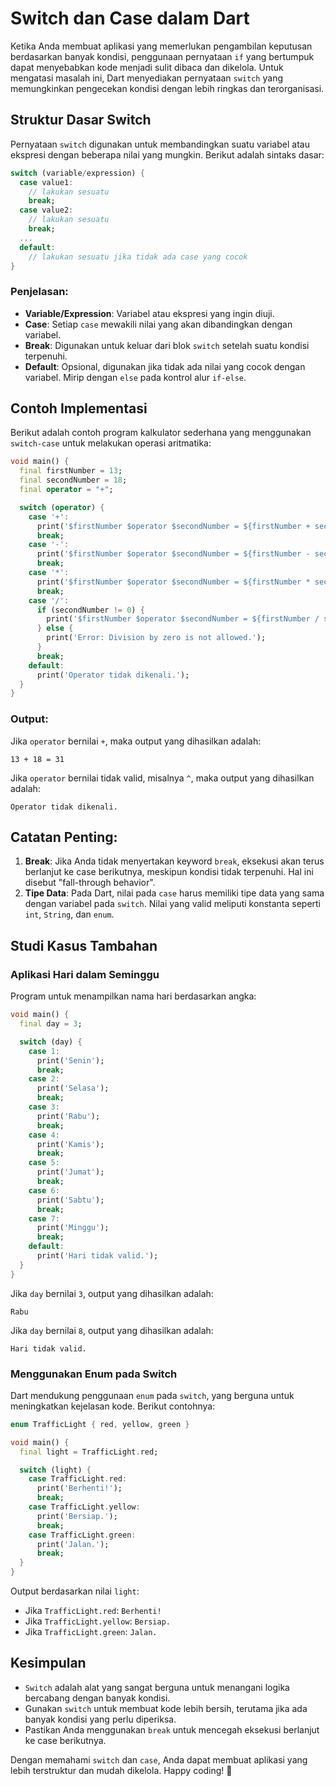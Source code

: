 # Switch dan Case dalam Dart

Ketika Anda membuat aplikasi yang memerlukan pengambilan keputusan berdasarkan banyak kondisi, penggunaan pernyataan `if` yang bertumpuk dapat menyebabkan kode menjadi sulit dibaca dan dikelola. Untuk mengatasi masalah ini, Dart menyediakan pernyataan `switch` yang memungkinkan pengecekan kondisi dengan lebih ringkas dan terorganisasi.

## Struktur Dasar Switch

Pernyataan `switch` digunakan untuk membandingkan suatu variabel atau ekspresi dengan beberapa nilai yang mungkin. Berikut adalah sintaks dasar:

```dart
switch (variable/expression) {
  case value1:
    // lakukan sesuatu
    break;
  case value2:
    // lakukan sesuatu
    break;
  ...
  default:
    // lakukan sesuatu jika tidak ada case yang cocok
}
```

### Penjelasan:
- **Variable/Expression**: Variabel atau ekspresi yang ingin diuji.
- **Case**: Setiap `case` mewakili nilai yang akan dibandingkan dengan variabel.
- **Break**: Digunakan untuk keluar dari blok `switch` setelah suatu kondisi terpenuhi.
- **Default**: Opsional, digunakan jika tidak ada nilai yang cocok dengan variabel. Mirip dengan `else` pada kontrol alur `if-else`.

## Contoh Implementasi

Berikut adalah contoh program kalkulator sederhana yang menggunakan `switch-case` untuk melakukan operasi aritmatika:

```dart
void main() {
  final firstNumber = 13;
  final secondNumber = 18;
  final operator = "+";

  switch (operator) {
    case '+':
      print('$firstNumber $operator $secondNumber = ${firstNumber + secondNumber}');
      break;
    case '-':
      print('$firstNumber $operator $secondNumber = ${firstNumber - secondNumber}');
      break;
    case '*':
      print('$firstNumber $operator $secondNumber = ${firstNumber * secondNumber}');
      break;
    case '/':
      if (secondNumber != 0) {
        print('$firstNumber $operator $secondNumber = ${firstNumber / secondNumber}');
      } else {
        print('Error: Division by zero is not allowed.');
      }
      break;
    default:
      print('Operator tidak dikenali.');
  }
}
```

### Output:
Jika `operator` bernilai `+`, maka output yang dihasilkan adalah:

```
13 + 18 = 31
```

Jika `operator` bernilai tidak valid, misalnya `^`, maka output yang dihasilkan adalah:

```
Operator tidak dikenali.
```

## Catatan Penting:
1. **Break**: Jika Anda tidak menyertakan keyword `break`, eksekusi akan terus berlanjut ke case berikutnya, meskipun kondisi tidak terpenuhi. Hal ini disebut "fall-through behavior".
2. **Tipe Data**: Pada Dart, nilai pada `case` harus memiliki tipe data yang sama dengan variabel pada `switch`. Nilai yang valid meliputi konstanta seperti `int`, `String`, dan `enum`.

## Studi Kasus Tambahan

### Aplikasi Hari dalam Seminggu
Program untuk menampilkan nama hari berdasarkan angka:

```dart
void main() {
  final day = 3;

  switch (day) {
    case 1:
      print('Senin');
      break;
    case 2:
      print('Selasa');
      break;
    case 3:
      print('Rabu');
      break;
    case 4:
      print('Kamis');
      break;
    case 5:
      print('Jumat');
      break;
    case 6:
      print('Sabtu');
      break;
    case 7:
      print('Minggu');
      break;
    default:
      print('Hari tidak valid.');
  }
}
```

Jika `day` bernilai `3`, output yang dihasilkan adalah:

```
Rabu
```

Jika `day` bernilai `8`, output yang dihasilkan adalah:

```
Hari tidak valid.
```

### Menggunakan Enum pada Switch
Dart mendukung penggunaan `enum` pada `switch`, yang berguna untuk meningkatkan kejelasan kode. Berikut contohnya:

```dart
enum TrafficLight { red, yellow, green }

void main() {
  final light = TrafficLight.red;

  switch (light) {
    case TrafficLight.red:
      print('Berhenti!');
      break;
    case TrafficLight.yellow:
      print('Bersiap.');
      break;
    case TrafficLight.green:
      print('Jalan.');
      break;
  }
}
```

Output berdasarkan nilai `light`:
- Jika `TrafficLight.red`: `Berhenti!`
- Jika `TrafficLight.yellow`: `Bersiap.`
- Jika `TrafficLight.green`: `Jalan.`

## Kesimpulan
- `Switch` adalah alat yang sangat berguna untuk menangani logika bercabang dengan banyak kondisi.
- Gunakan `switch` untuk membuat kode lebih bersih, terutama jika ada banyak kondisi yang perlu diperiksa.
- Pastikan Anda menggunakan `break` untuk mencegah eksekusi berlanjut ke case berikutnya.

Dengan memahami `switch` dan `case`, Anda dapat membuat aplikasi yang lebih terstruktur dan mudah dikelola. Happy coding! 🚀